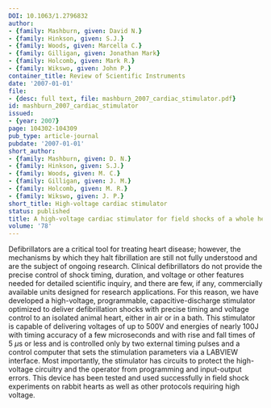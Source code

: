 ```yaml
---
DOI: 10.1063/1.2796832
author:
- {family: Mashburn, given: David N.}
- {family: Hinkson, given: S.J.}
- {family: Woods, given: Marcella C.}
- {family: Gilligan, given: Jonathan Mark}
- {family: Holcomb, given: Mark R.}
- {family: Wikswo, given: John P.}
container_title: Review of Scientific Instruments
date: '2007-01-01'
file:
- {desc: full text, file: mashburn_2007_cardiac_stimulator.pdf}
id: mashburn_2007_cardiac_stimulator
issued:
- {year: 2007}
page: 104302-104309
pub_type: article-journal
pubdate: '2007-01-01'
short_author:
- {family: Mashburn, given: D. N.}
- {family: Hinkson, given: S.J.}
- {family: Woods, given: M. C.}
- {family: Gilligan, given: J. M.}
- {family: Holcomb, given: M. R.}
- {family: Wikswo, given: J. P.}
short_title: High-voltage cardiac stimulator
status: published
title: A high-voltage cardiac stimulator for field shocks of a whole heart in a bath
volume: '78'
---
```

Defibrillators are a critical tool for treating heart disease; however, the mechanisms by which they halt fibrillation are still not fully understood and are the subject of ongoing research. Clinical defibrillators do not provide the precise control of shock timing, duration, and voltage or other features needed for detailed scientific inquiry, and there are few, if any, commercially available units designed for research applications. For this reason, we have developed a high-voltage, programmable, capacitive-discharge stimulator optimized to deliver defibrillation shocks with precise timing and voltage control to an isolated animal heart, either in air or in a bath. This stimulator is capable of delivering voltages of up to 500V and energies of nearly 100J with timing accuracy of a few microseconds and with rise and fall times of 5&#160;$\mu$s or less and is controlled only by two external timing pulses and a control computer that sets the stimulation parameters via a LABVIEW interface. Most importantly, the stimulator has circuits to protect the high-voltage circuitry and the operator from programming and input-output errors. This device has been tested and used successfully in field shock experiments on rabbit hearts as well as other protocols requiring high voltage.
